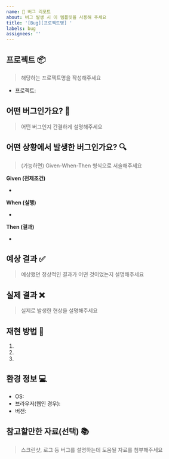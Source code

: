 ```yaml
---
name: 🐞 버그 리포트
about: 버그 발생 시 이 템플릿을 사용해 주세요
title: '[Bug][프로젝트명] '
labels: bug
assignees: ''
---
```


## 프로젝트 📦

> 해당하는 프로젝트명을 작성해주세요

- 프로젝트:

## 어떤 버그인가요? 🐛

> 어떤 버그인지 간결하게 설명해주세요

## 어떤 상황에서 발생한 버그인가요? 🔍

> (가능하면) Given-When-Then 형식으로 서술해주세요

**Given (전제조건)**

-

**When (실행)**

-

**Then (결과)**

-

## 예상 결과 ✅

> 예상했던 정상적인 결과가 어떤 것이었는지 설명해주세요

## 실제 결과 ❌

> 실제로 발생한 현상을 설명해주세요

## 재현 방법 🔄

1.
2.
3.

## 환경 정보 💻

- OS:
- 브라우저(웹인 경우):
- 버전:

## 참고할만한 자료(선택) 📚

> 스크린샷, 로그 등 버그를 설명하는데 도움될 자료를 첨부해주세요


